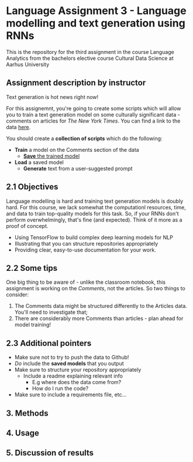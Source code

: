 # Language Assignment 3 - Language modelling and text generation using RNNs
This is the repository for the third assignment in the course Language Analytics from the bachelors elective course Cultural Data Science at Aarhus University

## Assignment description by instructor
Text generation is hot news right now!

For this assignemnt, you're going to create some scripts which will allow you to train a text generation model on some culturally significant data - comments on articles for *The New York Times*. You can find a link to the data [here](https://www.kaggle.com/datasets/aashita/nyt-comments).

You should create a **collection of scripts** which do the following:

- **Train** a model on the Comments section of the data
  - [**Save** the trained model](https://www.tensorflow.org/api_docs/python/tf/keras/models/save_model)
- **Load** a saved model
  - **Generate** text from a user-suggested prompt

## 2.1 Objectives

Language modelling is hard and training text generation models is doubly hard. For this course, we lack somewhat the computationl resources, time, and data to train top-quality models for this task. So, if your RNNs don't perform overwhelmingly, that's fine (and expected). Think of it more as a proof of concept.

- Using TensorFlow to build complex deep learning models for NLP
- Illustrating that you can structure repositories appropriately
- Providing clear, easy-to-use documentation for your work.

## 2.2 Some tips

One big thing to be aware of - unlike the classroom notebook, this assignment is working on the *Comments*, not the articles. So two things to consider:

1) The Comments data might be structured differently to the Articles data. You'll need to investigate that;
2) There are considerably more Comments than articles - plan ahead for model training!

## 2.3 Additional pointers

- Make sure not to try to push the data to Github!
- *Do* include the **saved models** that you output
- Make sure to structure your repository appropriately
  - Include a readme explaining relevant info
    - E.g where does the data come from?
    - How do I run the code?
- Make sure to include a requirements file, etc...

## 3. Methods

## 4. Usage

## 5. Discussion of results